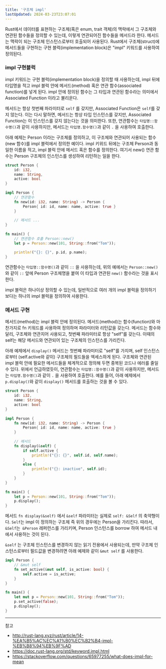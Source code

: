 ```yaml
---
title: '구조체 impl'
lastUpdated: 2024-03-23T23:07:01
---
```

Rust에서 데이터를 표현하는 구조체(혹은 enum, trait 객체)의 맥락에서 그 구조체와 연관된 함수들을 정의할 수 있는데, 이렇게 연관되어진 함수들을 메서드라 한다. 메서드는 맥락이 되는 구조체 인스턴스로부터 호출되어 사용된다. Rust에서 구조체(struct)에 메서드들을 구현하는 구현 블럭(implementation block)은 "impl" 키워드를 사용하여 정의된다.

### impl 구현블럭

impl 키워드는 구현 블럭(implementation block)을 정의할 때 사용하는데, impl 뒤에 타입명을 적고 impl 블럭 안에 메서드(method) 혹은 연관 함수(associated function)를 넣게 된다. impl 안에 정의된 함수는 그 타입과 연관된 함수라는 의미에서 Associated Function 이라고 불리운다.

메서드는 항상 첫번째 파라미터로 `self` 를 갖지만, Associated Function은 `self`를 갖지 않는다. 이는 다시 말하면, 메서드는 항상 타입 인스턴스를 갖지만, Associated Function는 이 인스턴스를 갖지 않는다는 것을 의미한다. 또한, 연관함수는 `타입명::함수명()`과 같이 사용하지만, 메서드는 `타입명.함수명()`과 같이 `.` 을 사용하여 호출한다.

아래 예제는 Person 이라는 구조체를 정의하고, 이 구조체와 연관되어 사용되는 함수(new 함수)를 impl 블럭에서 정의한 예이다. impl 키위드 뒤에는 구조체 Person과 동일한 이름을 적고, impl 블럭 안에 메서드 혹은 함수를 정의한다. 여기서 new() 연관 함수는 Person 구조체의 인스턴스를 생성하여 리턴하는 일을 한다.

```rust
struct Person {
    id: i32,
    name: String,
    active: bool
}
 
impl Person {
    // 연관함수
    fn new(id: i32, name: String) -> Person {
        Person{ id: id, name: name, active: true }
    }
 
    // 메서드 ...
}
 
fn main() {
    // 연관함수 호출 Person::new()
    let p = Person::new(101, String::from("Tom"));
 
    println!("{}: {}", p.id, p.name);
}
```

연관함수는 `타입명::함수명()`과 같이 `::` 을 사용하는데, 위의 예에서는 `Person::new()` 와 같이 `::` 앞에 Person 구조체명을 붙여 이 타입과 연관된 `new()` 함수라는 것을 표시한다.

impl 블럭은 하나이상 정의할 수 있는데, 일반적으로 여러 개의 impl 블럭을 정의하기 보다는 하나의 impl 블럭을 정의하여 사용한다.

### 메서드 구현

메서드(method)는 impl 블럭 안에 정의된다. 메서드(method)는 함수(function)와 마찬가지로 fn 키워드를 사용하여 정의하며 파라미터와 리턴값을 갖는다. 메서드는 함수와 달리, 구조체와 연관지어 사용되고, 첫번째 파라미터로 항상 "self"를 갖는다. 이때의 self는 해당 메서드와 연관되어 있는 구조체의 인스턴스를 가리킨다.

아래 예제에서 `display()` 메서드는 첫번째 파라미터로 "self"를 가지며, self 인스턴스로부터 (self.active와 같이) 구조체의 필드들을 엑세스하게 된다. 구조체와 연관된 impl 블럭 안에 필요한 메서드들을 체계적으로 정의해 두면 중복된 코드나 에러를 줄일 수 있다. 위에서 언급하였듯이, 연관함수는 `타입명::함수명()`과 같이 사용하지만, 메서드는 `타입명.함수명()`과 같이 `.` 을 사용하여 호출한다. 예를 들어, 아래 예제에서 `p.display()`와 같이 `display()` 메서드를 호출하는 것을 볼 수 있다.

```rust
struct Person {
    id: i32,
    name: String,
    active: bool
}
 
impl Person {
    fn new(id: i32, name: String) -> Person {
        Person{ id: id, name: name, active: true }
    }
 
    // 메서드
    fn display(&self) {
        if self.active {
            println!("{}: {}", self.id, self.name);
        }
        else {
            println!("{}: inactive", self.id);
        }
    }
}
 
fn main() {
    let p = Person::new(101, String::from("Tom"));
    p.display();
}
```

메서드 `fn display(&self)` 에서 `&self` 파라미터는 실제로 `self: &Self` 의 축약형이다. `Self`는 impl 이 정의하는 구조체 즉 위의 경우에는 Person을 가리킨다. 따라서, `&Self`는` &Person` 레퍼런스를 가리키며, Person 인스턴스를 borrow 하여 메서드 내에서 사용하는 것이 된다. 

`&self` 는 구조체 인스턴스를 변경하지 않는 읽기 전용에서 사용되는데, 만약 구조체 인스턴스로부터 필드값을 변경하려면 아래 예제와 같이 `&mut self` 를 사용한다.

```rust
impl Person {
    // &mut self 
    fn set_active(&mut self, is_active: bool) {
        self.active = is_active;
    }
}
 
fn main() {
    let mut p = Person::new(101, String::from("Tom"));
    p.set_active(false);
    p.display();
}
```

---
참고
- http://rust-lang.xyz/rust/article/14-%EA%B5%AC%EC%A1%B0%EC%B2%B4-impl-%EB%B8%94%EB%9F%AD
- https://doc.rust-lang.org/std/keyword.impl.html
- https://stackoverflow.com/questions/65977255/what-does-impl-for-mean